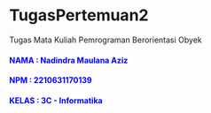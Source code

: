 <h1>TugasPertemuan2</h1>
Tugas Mata Kuliah Pemrograman Berorientasi Obyek

<h4 style="color: blue;">NAMA  : Nadindra Maulana Aziz</h4>

<h4 style="color: blue;">NPM  : 2210631170139</h4>

<h4 style="color: blue;">KELAS  : 3C - Informatika</h4>

